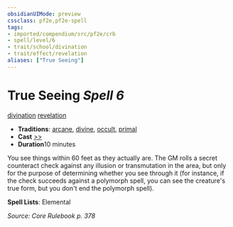 ```yaml
---
obsidianUIMode: preview
cssclass: pf2e,pf2e-spell
tags:
- imported/compendium/src/pf2e/crb
- spell/level/6
- trait/school/divination
- trait/effect/revelation
aliases: ["True Seeing"]
---
```

# True Seeing *Spell 6*   
[divination](divination.md)  [revelation](revelation.md)  

- **Traditions**: [arcane](arcane.md), [divine](divine.md), [occult](occult.md), [primal](primal.md)
- **Cast** [>>](chapter-9-playing-the-game.md#Actions "Two-Action") 
- **Duration**10 minutes

You see things within 60 feet as they actually are. The GM rolls a secret counteract check against any illusion or transmutation in the area, but only for the purpose of determining whether you see through it (for instance, if the check succeeds against a polymorph spell, you can see the creature's true form, but you don't end the polymorph spell).

**Spell Lists**: Elemental

*Source: Core Rulebook p. 378*